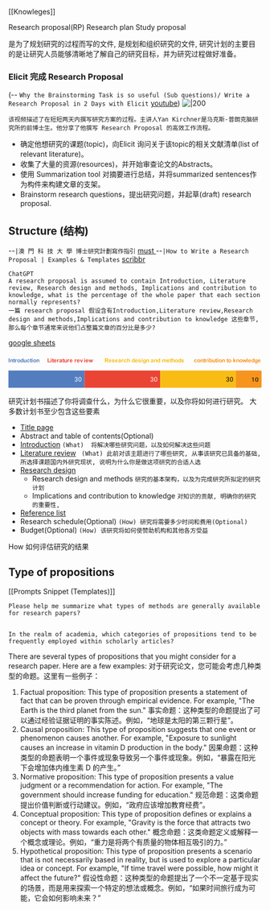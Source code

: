 [[Knowleges]] 

Research proposal(RP)
Research plan
Study proposal

是为了规划研究的过程而写的文件, 是规划和组织研究的文件, 研究计划的主要目的是让研究人员能够清晰地了解自己的研究目标，并为研究过程做好准备。
### Elicit 完成 Research Proposal
(-- `Why the Brainstorming Task is so useful (Sub questions)/ Write a Research Proposal in 2 Days with Elicit` [youtube](https://youtu.be/YO9UiBWx6jw?t=562))
![|200](https://i.ytimg.com/vi/YO9UiBWx6jw/hqdefault.jpg)

```
该视频描述了在短短两天内撰写研究方案的过程。主讲人Yan Kirchner是马克斯-普朗克脑研究所的前博士生。他分享了他撰写 Research Proposal 的高效工作流程。
```
- 确定他想研究的课题(topic)，向Elicit 询问关于该topic的相关文献清单(list of relevant literature)。
- 收集了大量的资源(resources)，并开始审查论文的Abstracts。
- 使用 Summarization tool 对摘要进行总结，并将summarized sentences作为构件来构建文章的支架。
- Brainstorm research questions，提出研究问题，并起草(draft) research proposal.
## Structure (结构)
--`|澳 門 科 技 大 學 博士研究計劃寫作指引` [must ](https://www.must.edu.mo/images/Graduate_Studies/Admission/DoctoralResearchProposal.pdf)
--`|How to Write a Research Proposal | Examples & Templates` [scribbr](https://www.scribbr.com/research-process/research-proposal/)
```
ChatGPT
A research proposal is assumed to contain Introduction, Literature review, Research design and methods, Implications and contribution to knowledge, what is the percentage of the whole paper that each section normally represents?
一篇 research proposal 假设含有Introduction,Literature review,Research design and methods,Implications and contribution to knowledge 这些章节, 那么每个章节通常来说他们占整篇文章的百分比是多少?
```


[google sheets](https://docs.google.com/spreadsheets/d/1gLOfy2NIFPzoaebGXQeizZbUWd_6ROAM4vEGwNSFg8s/edit#gid=1235050234)

<svg version="1.1" id="Layer_1" xmlns="http://www.w3.org/2000/svg" xmlns:xlink="http://www.w3.org/1999/xlink" x="0px"
	y="0px" viewBox="0 0 500 67.93" enable-background="new 0 0 500 67.93" xml:space="preserve">
	<path fill="#547DBF" d="M0,66.48v-33.9h150.42v33.9H0z" />
	<path fill="#EA4435" d="M150.42,66.48v-33.9h149.36v33.9H150.42z" />
	<path fill="#F9BC15" d="M299.79,66.48v-33.9h149.36v33.9H299.79z" />
	<g>
		<path fill="#F7941D"
			d="M449.15,66.48v-33.9h48.73c1.17,0,2.12,0.95,2.12,2.12v29.66c0,1.17-0.95,2.12-2.12,2.12H449.15z" />
	</g>
	<path fill="#FFFFFF" d="M132.7,49.21h0.86c0.55-0.01,0.98-0.15,1.29-0.43s0.46-0.65,0.46-1.13c0-1.06-0.53-1.59-1.59-1.59
	c-0.5,0-0.89,0.14-1.19,0.43c-0.29,0.29-0.43,0.66-0.43,1.13h-1.16c0-0.72,0.26-1.31,0.78-1.79c0.53-0.47,1.2-0.71,2-0.71
	c0.85,0,1.52,0.23,2,0.68c0.49,0.45,0.73,1.08,0.73,1.89c0,0.4-0.13,0.78-0.38,1.14s-0.6,0.64-1.04,0.83
	c0.5,0.15,0.88,0.41,1.14,0.78c0.28,0.36,0.41,0.81,0.41,1.34c0,0.81-0.26,1.45-0.79,1.94c-0.53,0.47-1.22,0.71-2.07,0.71
	c-0.84,0-1.53-0.23-2.07-0.7c-0.53-0.46-0.79-1.07-0.79-1.82h1.16c0,0.47,0.15,0.86,0.46,1.14c0.31,0.29,0.73,0.43,1.26,0.43
	c0.55,0,0.97-0.14,1.26-0.43c0.3-0.3,0.45-0.72,0.45-1.26c0-0.52-0.16-0.92-0.48-1.19c-0.32-0.29-0.79-0.44-1.41-0.45h-0.86V49.21z
	 M144.12,50.44c0,1.35-0.23,2.35-0.7,3.01c-0.45,0.65-1.17,0.98-2.15,0.98c-0.96,0-1.67-0.32-2.14-0.96
	c-0.46-0.64-0.71-1.6-0.73-2.88v-1.52c0-1.34,0.23-2.32,0.68-2.96c0.46-0.65,1.19-0.98,2.17-0.98c0.97,0,1.69,0.31,2.15,0.94
	c0.46,0.62,0.7,1.58,0.71,2.88V50.44z M142.96,48.87c0-0.97-0.14-1.68-0.41-2.12c-0.26-0.45-0.7-0.68-1.29-0.68
	c-0.58,0-1.02,0.23-1.29,0.68c-0.26,0.44-0.4,1.12-0.4,2.04v1.84c0,0.97,0.14,1.69,0.41,2.17c0.29,0.46,0.72,0.7,1.29,0.7
	c0.56,0,0.98-0.22,1.26-0.66c0.28-0.44,0.42-1.13,0.43-2.07V48.87z" />
	<path fill="#FFFFFF" d="M282.4,49.21h0.86c0.55-0.01,0.98-0.15,1.29-0.43s0.46-0.65,0.46-1.13c0-1.06-0.53-1.59-1.59-1.59
	c-0.5,0-0.89,0.14-1.19,0.43c-0.29,0.29-0.43,0.66-0.43,1.13h-1.16c0-0.72,0.26-1.31,0.78-1.79c0.53-0.47,1.2-0.71,2-0.71
	c0.85,0,1.52,0.23,2,0.68c0.49,0.45,0.73,1.08,0.73,1.89c0,0.4-0.13,0.78-0.38,1.14s-0.6,0.64-1.04,0.83
	c0.5,0.15,0.88,0.41,1.14,0.78c0.28,0.36,0.41,0.81,0.41,1.34c0,0.81-0.26,1.45-0.79,1.94c-0.53,0.47-1.22,0.71-2.07,0.71
	c-0.84,0-1.53-0.23-2.07-0.7c-0.53-0.46-0.79-1.07-0.79-1.82h1.16c0,0.47,0.15,0.86,0.46,1.14c0.31,0.29,0.73,0.43,1.26,0.43
	c0.55,0,0.97-0.14,1.26-0.43c0.3-0.3,0.45-0.72,0.45-1.26c0-0.52-0.16-0.92-0.48-1.19c-0.32-0.29-0.79-0.44-1.41-0.45h-0.86V49.21z
	 M293.82,50.44c0,1.35-0.23,2.35-0.7,3.01c-0.45,0.65-1.17,0.98-2.15,0.98c-0.96,0-1.67-0.32-2.14-0.96
	c-0.46-0.64-0.71-1.6-0.73-2.88v-1.52c0-1.34,0.23-2.32,0.68-2.96c0.46-0.65,1.19-0.98,2.17-0.98c0.97,0,1.69,0.31,2.15,0.94
	c0.46,0.62,0.7,1.58,0.71,2.88V50.44z M292.67,48.87c0-0.97-0.14-1.68-0.41-2.12c-0.26-0.45-0.7-0.68-1.29-0.68
	c-0.58,0-1.02,0.23-1.29,0.68c-0.26,0.44-0.4,1.12-0.4,2.04v1.84c0,0.97,0.14,1.69,0.41,2.17c0.29,0.46,0.72,0.7,1.29,0.7
	c0.56,0,0.98-0.22,1.26-0.66c0.28-0.44,0.42-1.13,0.43-2.07V48.87z" />
	<path d="M432.11,49.21h0.86c0.55-0.01,0.98-0.15,1.29-0.43c0.31-0.28,0.46-0.65,0.46-1.13c0-1.06-0.53-1.59-1.59-1.59
	c-0.5,0-0.89,0.14-1.19,0.43c-0.29,0.29-0.43,0.66-0.43,1.13h-1.16c0-0.72,0.26-1.31,0.78-1.79c0.53-0.47,1.2-0.71,2-0.71
	c0.85,0,1.52,0.23,2,0.68c0.49,0.45,0.73,1.08,0.73,1.89c0,0.4-0.13,0.78-0.38,1.14s-0.6,0.64-1.04,0.83
	c0.5,0.15,0.88,0.41,1.14,0.78c0.28,0.36,0.41,0.81,0.41,1.34c0,0.81-0.26,1.45-0.79,1.94c-0.53,0.47-1.22,0.71-2.07,0.71
	c-0.84,0-1.53-0.23-2.07-0.7c-0.53-0.46-0.79-1.07-0.79-1.82h1.16c0,0.47,0.15,0.86,0.46,1.14c0.31,0.29,0.73,0.43,1.26,0.43
	c0.55,0,0.97-0.14,1.26-0.43c0.3-0.3,0.45-0.72,0.45-1.26c0-0.52-0.16-0.92-0.48-1.19c-0.32-0.29-0.79-0.44-1.41-0.45h-0.86V49.21z
	 M443.53,50.44c0,1.35-0.23,2.35-0.7,3.01c-0.45,0.65-1.17,0.98-2.15,0.98c-0.96,0-1.67-0.32-2.14-0.96
	c-0.46-0.64-0.71-1.6-0.73-2.88v-1.52c0-1.34,0.23-2.32,0.68-2.96c0.46-0.65,1.19-0.98,2.17-0.98c0.97,0,1.69,0.31,2.15,0.94
	c0.46,0.62,0.7,1.58,0.71,2.88V50.44z M442.37,48.87c0-0.97-0.14-1.68-0.41-2.12c-0.26-0.45-0.7-0.68-1.29-0.68
	c-0.58,0-1.02,0.23-1.29,0.68c-0.26,0.44-0.4,1.12-0.4,2.04v1.84c0,0.97,0.14,1.69,0.41,2.17c0.29,0.46,0.72,0.7,1.29,0.7
	c0.56,0,0.98-0.22,1.26-0.66c0.28-0.44,0.42-1.13,0.43-2.07V48.87z" />
	<path
		d="M484.12,54.31h-1.14v-6.87l-2.32,0.76v-0.94l3.29-1.12h0.17V54.31z M493.43,50.84c0,1.21-0.23,2.11-0.7,2.71
	c-0.45,0.59-1.17,0.88-2.15,0.88c-0.96,0-1.67-0.29-2.14-0.86c-0.46-0.58-0.71-1.44-0.73-2.59v-1.37c0-1.2,0.23-2.09,0.68-2.66
	c0.46-0.59,1.19-0.88,2.17-0.88c0.97,0,1.69,0.28,2.15,0.85c0.46,0.56,0.7,1.42,0.71,2.59V50.84z M492.28,49.43
	c0-0.87-0.14-1.51-0.41-1.9c-0.26-0.41-0.7-0.61-1.29-0.61c-0.58,0-1.02,0.2-1.29,0.61c-0.26,0.4-0.4,1.01-0.4,1.83v1.65
	c0,0.87,0.14,1.52,0.41,1.95c0.29,0.42,0.72,0.62,1.29,0.62c0.56,0,0.98-0.2,1.26-0.59c0.28-0.4,0.42-1.02,0.43-1.86V49.43z" />
	<path fill="#547DBF" d="M0.49,16.39v-7.9h1.57v7.9H0.49z M8.85,16.39h-1.5v-2.93c0-0.61-0.03-1-0.1-1.18
	c-0.07-0.18-0.17-0.32-0.32-0.42c-0.15-0.11-0.32-0.17-0.52-0.17c-0.26,0-0.5,0.07-0.71,0.22c-0.2,0.15-0.34,0.34-0.42,0.59
	c-0.08,0.23-0.12,0.66-0.12,1.3v2.58h-1.5v-5.71h1.4v0.84c0.49-0.66,1.12-0.98,1.87-0.98c0.34,0,0.65,0.07,0.91,0.2
	C8.12,10.85,8.33,11,8.48,11.2c0.15,0.18,0.25,0.39,0.3,0.64c0.05,0.23,0.07,0.57,0.07,1.01V16.39z M12.59,10.68v1.21h-1.03v2.29
	c0,0.48,0.01,0.75,0.02,0.84c0.02,0.07,0.06,0.12,0.12,0.17c0.08,0.05,0.17,0.07,0.27,0.07c0.13,0,0.33-0.05,0.59-0.15l0.15,1.18
	c-0.36,0.15-0.76,0.22-1.21,0.22c-0.26,0-0.51-0.04-0.74-0.12c-0.21-0.1-0.38-0.22-0.49-0.37c-0.1-0.15-0.16-0.34-0.2-0.59
	c-0.03-0.16-0.05-0.52-0.05-1.06v-2.48H9.34v-1.21h0.69V9.55l1.53-0.89v2.02H12.59z M14.56,16.39h-1.5v-5.71h1.4v0.81
	c0.23-0.39,0.44-0.65,0.64-0.76c0.2-0.13,0.42-0.2,0.66-0.2c0.34,0,0.67,0.1,0.98,0.3l-0.47,1.33c-0.26-0.16-0.5-0.25-0.71-0.25
	s-0.39,0.06-0.54,0.17c-0.15,0.11-0.26,0.33-0.34,0.64c-0.08,0.3-0.12,0.93-0.12,1.89V16.39z M17.48,13.46
	c0-0.51,0.12-0.99,0.37-1.45c0.25-0.48,0.59-0.84,1.03-1.08c0.46-0.26,0.98-0.39,1.55-0.39c0.85,0,1.56,0.29,2.12,0.86
	c0.56,0.56,0.84,1.26,0.84,2.12c0,0.87-0.28,1.59-0.84,2.16c-0.56,0.56-1.26,0.84-2.12,0.84c-0.52,0-1.02-0.11-1.5-0.34
	c-0.48-0.25-0.84-0.59-1.08-1.03C17.61,14.67,17.48,14.12,17.48,13.46z M19.03,13.53c0,0.56,0.13,0.99,0.39,1.3
	c0.28,0.3,0.61,0.44,1.01,0.44c0.39,0,0.72-0.15,0.98-0.44c0.26-0.31,0.39-0.75,0.39-1.33c0-0.56-0.13-0.98-0.39-1.28
	s-0.59-0.44-0.98-0.44c-0.39,0-0.73,0.15-1.01,0.44C19.17,12.53,19.03,12.96,19.03,13.53z M29.36,16.39h-1.4v-0.84
	c-0.23,0.33-0.51,0.57-0.84,0.74c-0.31,0.15-0.62,0.22-0.93,0.22c-0.67,0-1.25-0.26-1.72-0.79c-0.46-0.52-0.69-1.26-0.69-2.21
	c0-0.97,0.23-1.71,0.69-2.21c0.46-0.51,1.03-0.76,1.72-0.76c0.64,0,1.2,0.27,1.67,0.81V8.49h1.5V16.39z M25.33,13.41
	c0,0.61,0.08,1.05,0.25,1.33c0.25,0.39,0.59,0.59,1.03,0.59c0.34,0,0.64-0.15,0.89-0.44s0.37-0.74,0.37-1.33
	c0-0.66-0.12-1.13-0.37-1.43c-0.23-0.3-0.52-0.44-0.89-0.44s-0.66,0.15-0.91,0.44C25.45,12.41,25.33,12.84,25.33,13.41z
	 M34.19,16.39v-0.86c-0.21,0.31-0.49,0.56-0.84,0.74c-0.33,0.16-0.68,0.25-1.06,0.25c-0.38,0-0.72-0.08-1.03-0.25
	c-0.31-0.16-0.53-0.4-0.66-0.71c-0.13-0.31-0.2-0.73-0.2-1.25v-3.62h1.5v2.61c0,0.8,0.02,1.3,0.07,1.5
	c0.07,0.18,0.17,0.32,0.32,0.42s0.34,0.15,0.57,0.15c0.26,0,0.49-0.07,0.69-0.2c0.21-0.15,0.35-0.32,0.42-0.52
	c0.08-0.21,0.12-0.73,0.12-1.55v-2.41h1.5v5.71H34.19z M41.71,12.35l-1.5,0.27c-0.05-0.3-0.16-0.52-0.34-0.66
	c-0.18-0.15-0.41-0.22-0.69-0.22c-0.38,0-0.68,0.13-0.91,0.39c-0.21,0.25-0.32,0.68-0.32,1.3c0,0.67,0.11,1.15,0.34,1.43
	c0.23,0.28,0.53,0.42,0.91,0.42c0.3,0,0.53-0.08,0.71-0.25c0.18-0.16,0.3-0.44,0.37-0.84l1.5,0.25c-0.16,0.69-0.47,1.21-0.91,1.55
	c-0.43,0.34-1.01,0.52-1.75,0.52c-0.84,0-1.5-0.26-1.99-0.79c-0.49-0.52-0.74-1.25-0.74-2.19s0.25-1.66,0.74-2.19
	c0.49-0.54,1.16-0.81,2.02-0.81c0.71,0,1.26,0.16,1.67,0.47C41.24,11.3,41.53,11.75,41.71,12.35z M45.65,10.68v1.21h-1.03v2.29
	c0,0.48,0.01,0.75,0.02,0.84c0.02,0.07,0.06,0.12,0.12,0.17c0.08,0.05,0.17,0.07,0.27,0.07c0.13,0,0.33-0.05,0.59-0.15l0.15,1.18
	c-0.36,0.15-0.76,0.22-1.21,0.22c-0.26,0-0.51-0.04-0.74-0.12c-0.21-0.1-0.38-0.22-0.49-0.37c-0.1-0.15-0.16-0.34-0.2-0.59
	c-0.03-0.16-0.05-0.52-0.05-1.06v-2.48H42.4v-1.21h0.69V9.55l1.53-0.89v2.02H45.65z M46.16,9.89v-1.4h1.53v1.4H46.16z M46.16,16.39
	v-5.71h1.53v5.71H46.16z M48.97,13.46c0-0.51,0.12-0.99,0.37-1.45c0.25-0.48,0.59-0.84,1.03-1.08c0.46-0.26,0.98-0.39,1.55-0.39
	c0.85,0,1.56,0.29,2.12,0.86c0.56,0.56,0.84,1.26,0.84,2.12c0,0.87-0.28,1.59-0.84,2.16c-0.56,0.56-1.26,0.84-2.12,0.84
	c-0.52,0-1.02-0.11-1.5-0.34c-0.48-0.25-0.84-0.59-1.08-1.03C49.09,14.67,48.97,14.12,48.97,13.46z M50.52,13.53
	c0,0.56,0.13,0.99,0.39,1.3c0.28,0.3,0.61,0.44,1.01,0.44c0.39,0,0.72-0.15,0.98-0.44c0.26-0.31,0.39-0.75,0.39-1.33
	c0-0.56-0.13-0.98-0.39-1.28c-0.26-0.3-0.59-0.44-0.98-0.44c-0.39,0-0.73,0.15-1.01,0.44C50.65,12.53,50.52,12.96,50.52,13.53z
	 M60.8,16.39h-1.5v-2.93c0-0.61-0.03-1-0.1-1.18c-0.07-0.18-0.17-0.32-0.32-0.42c-0.15-0.11-0.32-0.17-0.52-0.17
	c-0.26,0-0.5,0.07-0.71,0.22c-0.2,0.15-0.34,0.34-0.42,0.59c-0.08,0.23-0.12,0.66-0.12,1.3v2.58h-1.5v-5.71h1.4v0.84
	c0.49-0.66,1.12-0.98,1.87-0.98c0.34,0,0.65,0.07,0.91,0.2c0.28,0.11,0.49,0.27,0.64,0.47c0.15,0.18,0.25,0.39,0.3,0.64
	c0.05,0.23,0.07,0.57,0.07,1.01V16.39z" />
	<path fill="#EA4435" d="M77.44,16.39V8.57h1.6v6.49H83v1.33H77.44z M83.69,9.89v-1.4h1.53v1.4H83.69z M83.69,16.39v-5.71h1.53v5.71
	H83.69z M89.47,10.68v1.21h-1.03v2.29c0,0.48,0.01,0.75,0.02,0.84c0.02,0.07,0.06,0.12,0.12,0.17c0.08,0.05,0.17,0.07,0.27,0.07
	c0.13,0,0.33-0.05,0.59-0.15l0.15,1.18c-0.36,0.15-0.76,0.22-1.21,0.22c-0.26,0-0.51-0.04-0.74-0.12c-0.21-0.1-0.38-0.22-0.49-0.37
	c-0.1-0.15-0.16-0.34-0.2-0.59c-0.03-0.16-0.05-0.52-0.05-1.06v-2.48h-0.69v-1.21h0.69V9.55l1.53-0.89v2.02H89.47z M93.3,14.57
	l1.5,0.25c-0.2,0.56-0.51,0.98-0.93,1.28c-0.41,0.28-0.93,0.42-1.55,0.42c-1,0-1.74-0.32-2.21-0.96c-0.38-0.52-0.57-1.18-0.57-1.97
	c0-0.95,0.25-1.7,0.74-2.24c0.51-0.54,1.14-0.81,1.89-0.81c0.85,0,1.53,0.29,2.02,0.86c0.49,0.56,0.72,1.42,0.69,2.58h-3.79
	c0.02,0.44,0.14,0.79,0.37,1.03c0.23,0.25,0.52,0.37,0.89,0.37c0.23,0,0.43-0.06,0.59-0.17C93.1,15.08,93.22,14.86,93.3,14.57z
	 M93.38,13.04c0-0.44-0.11-0.78-0.34-1.01c-0.21-0.23-0.48-0.34-0.79-0.34c-0.33,0-0.6,0.12-0.81,0.37
	c-0.21,0.25-0.32,0.57-0.32,0.98H93.38z M97.73,16.39h-1.5v-5.71h1.4v0.81c0.23-0.39,0.44-0.65,0.64-0.76
	c0.2-0.13,0.42-0.2,0.66-0.2c0.34,0,0.67,0.1,0.98,0.3l-0.47,1.33c-0.26-0.16-0.5-0.25-0.71-0.25c-0.21,0-0.39,0.06-0.54,0.17
	s-0.26,0.33-0.34,0.64c-0.08,0.3-0.12,0.93-0.12,1.89V16.39z M102.14,12.43l-1.38-0.27c0.16-0.54,0.43-0.94,0.81-1.21
	c0.38-0.28,0.93-0.42,1.67-0.42c0.67,0,1.17,0.08,1.5,0.25c0.33,0.16,0.56,0.37,0.69,0.61c0.15,0.25,0.22,0.7,0.22,1.35l-0.02,1.77
	c0,0.49,0.02,0.86,0.07,1.11c0.05,0.23,0.14,0.48,0.27,0.76h-1.5c-0.03-0.1-0.08-0.25-0.15-0.44c-0.02-0.1-0.03-0.16-0.05-0.17
	c-0.26,0.25-0.54,0.43-0.84,0.57c-0.28,0.11-0.59,0.17-0.93,0.17c-0.59,0-1.06-0.16-1.4-0.47c-0.33-0.33-0.49-0.73-0.49-1.21
	c0-0.33,0.07-0.61,0.22-0.86c0.16-0.26,0.39-0.46,0.66-0.59c0.28-0.13,0.68-0.25,1.21-0.37c0.71-0.13,1.19-0.25,1.45-0.37V12.5
	c0-0.28-0.07-0.48-0.22-0.61c-0.13-0.13-0.39-0.2-0.79-0.2c-0.28,0-0.49,0.06-0.64,0.17C102.36,11.96,102.23,12.15,102.14,12.43z
	 M104.15,13.63c-0.18,0.07-0.48,0.15-0.91,0.25c-0.43,0.08-0.71,0.17-0.84,0.27c-0.2,0.13-0.3,0.3-0.3,0.52
	c0,0.21,0.08,0.4,0.25,0.57c0.16,0.15,0.37,0.22,0.61,0.22c0.26,0,0.52-0.09,0.76-0.27c0.18-0.13,0.3-0.3,0.37-0.49
	c0.03-0.13,0.05-0.38,0.05-0.74V13.63z M109.93,10.68v1.21h-1.03v2.29c0,0.48,0.01,0.75,0.02,0.84c0.02,0.07,0.06,0.12,0.12,0.17
	c0.08,0.05,0.17,0.07,0.27,0.07c0.13,0,0.33-0.05,0.59-0.15l0.15,1.18c-0.36,0.15-0.76,0.22-1.21,0.22c-0.26,0-0.51-0.04-0.74-0.12
	c-0.21-0.1-0.38-0.22-0.49-0.37c-0.1-0.15-0.16-0.34-0.2-0.59c-0.03-0.16-0.05-0.52-0.05-1.06v-2.48h-0.69v-1.21h0.69V9.55
	l1.53-0.89v2.02H109.93z M114.21,16.39v-0.86c-0.21,0.31-0.49,0.56-0.84,0.74c-0.33,0.16-0.68,0.25-1.06,0.25
	c-0.38,0-0.72-0.08-1.03-0.25c-0.31-0.16-0.53-0.4-0.66-0.71c-0.13-0.31-0.2-0.73-0.2-1.25v-3.62h1.5v2.61c0,0.8,0.02,1.3,0.07,1.5
	c0.07,0.18,0.17,0.32,0.32,0.42s0.34,0.15,0.57,0.15c0.26,0,0.49-0.07,0.69-0.2c0.21-0.15,0.35-0.32,0.42-0.52
	c0.08-0.21,0.12-0.73,0.12-1.55v-2.41h1.5v5.71H114.21z M118.2,16.39h-1.5v-5.71h1.4v0.81c0.23-0.39,0.44-0.65,0.64-0.76
	c0.2-0.13,0.42-0.2,0.66-0.2c0.34,0,0.67,0.1,0.98,0.3l-0.47,1.33c-0.26-0.16-0.5-0.25-0.71-0.25c-0.21,0-0.39,0.06-0.54,0.17
	s-0.26,0.33-0.34,0.64c-0.08,0.3-0.12,0.93-0.12,1.89V16.39z M124.79,14.57l1.5,0.25c-0.2,0.56-0.51,0.98-0.93,1.28
	c-0.41,0.28-0.93,0.42-1.55,0.42c-1,0-1.74-0.32-2.21-0.96c-0.38-0.52-0.57-1.18-0.57-1.97c0-0.95,0.25-1.7,0.74-2.24
	c0.51-0.54,1.14-0.81,1.89-0.81c0.85,0,1.53,0.29,2.02,0.86c0.49,0.56,0.72,1.42,0.69,2.58h-3.79c0.02,0.44,0.14,0.79,0.37,1.03
	c0.23,0.25,0.52,0.37,0.89,0.37c0.23,0,0.43-0.06,0.59-0.17C124.58,15.08,124.71,14.86,124.79,14.57z M124.86,13.04
	c0-0.44-0.11-0.78-0.34-1.01c-0.21-0.23-0.48-0.34-0.79-0.34c-0.33,0-0.6,0.12-0.81,0.37c-0.21,0.25-0.32,0.57-0.32,0.98H124.86z
	 M132.37,16.39h-1.5v-5.71h1.4v0.81c0.23-0.39,0.44-0.65,0.64-0.76c0.2-0.13,0.42-0.2,0.66-0.2c0.34,0,0.67,0.1,0.98,0.3l-0.47,1.33
	c-0.26-0.16-0.5-0.25-0.71-0.25s-0.39,0.06-0.54,0.17s-0.26,0.33-0.34,0.64c-0.08,0.3-0.12,0.93-0.12,1.89V16.39z M138.96,14.57
	l1.5,0.25c-0.2,0.56-0.51,0.98-0.93,1.28c-0.41,0.28-0.93,0.42-1.55,0.42c-1,0-1.74-0.32-2.21-0.96c-0.38-0.52-0.57-1.18-0.57-1.97
	c0-0.95,0.25-1.7,0.74-2.24c0.51-0.54,1.14-0.81,1.89-0.81c0.85,0,1.53,0.29,2.02,0.86c0.49,0.56,0.72,1.42,0.69,2.58h-3.79
	c0.02,0.44,0.14,0.79,0.37,1.03c0.23,0.25,0.52,0.37,0.89,0.37c0.23,0,0.43-0.06,0.59-0.17C138.75,15.08,138.88,14.86,138.96,14.57z
	 M139.03,13.04c0-0.44-0.11-0.78-0.34-1.01c-0.21-0.23-0.48-0.34-0.79-0.34c-0.33,0-0.6,0.12-0.81,0.37
	c-0.21,0.25-0.32,0.57-0.32,0.98H139.03z M143.51,16.39l-2.31-5.71h1.6l1.08,2.9l0.3,0.98c0.08-0.25,0.14-0.41,0.17-0.49
	c0.05-0.16,0.1-0.33,0.15-0.49l1.08-2.9h1.57l-2.29,5.71H143.51z M149.8,9.89v-1.4h1.53v1.4H149.8z M149.8,16.39v-5.71h1.53v5.71
	H149.8z M156.27,14.57l1.5,0.25c-0.2,0.56-0.51,0.98-0.93,1.28c-0.41,0.28-0.93,0.42-1.55,0.42c-1,0-1.74-0.32-2.21-0.96
	c-0.38-0.52-0.57-1.18-0.57-1.97c0-0.95,0.25-1.7,0.74-2.24c0.51-0.54,1.14-0.81,1.89-0.81c0.85,0,1.53,0.29,2.02,0.86
	c0.49,0.56,0.72,1.42,0.69,2.58h-3.79c0.02,0.44,0.14,0.79,0.37,1.03c0.23,0.25,0.52,0.37,0.89,0.37c0.23,0,0.43-0.06,0.59-0.17
	C156.07,15.08,156.19,14.86,156.27,14.57z M156.35,13.04c0-0.44-0.11-0.78-0.34-1.01c-0.21-0.23-0.48-0.34-0.79-0.34
	c-0.33,0-0.6,0.12-0.81,0.37c-0.21,0.25-0.32,0.57-0.32,0.98H156.35z M160.31,16.39l-1.8-5.71h1.48l1.06,3.74l0.98-3.74h1.48
	l0.93,3.74l1.11-3.74h1.48l-1.82,5.71h-1.45l-0.98-3.66l-0.98,3.66H160.31z" />
	<path fill="#F9BC15" d="M190.54,16.39v-7.9h3.35c0.85,0,1.47,0.07,1.84,0.22s0.68,0.4,0.91,0.76c0.23,0.36,0.34,0.77,0.34,1.23
	c0,0.59-0.17,1.08-0.52,1.48c-0.34,0.38-0.87,0.61-1.57,0.71c0.34,0.21,0.63,0.44,0.86,0.69c0.23,0.23,0.53,0.65,0.91,1.25
	l0.96,1.55h-1.89l-1.16-1.72c-0.41-0.61-0.69-0.99-0.84-1.16s-0.31-0.27-0.49-0.32c-0.16-0.07-0.43-0.1-0.79-0.1h-0.32v3.3H190.54z
	 M192.14,11.84h1.16c0.77,0,1.25-0.03,1.43-0.1c0.2-0.07,0.34-0.17,0.44-0.32c0.11-0.16,0.17-0.37,0.17-0.61
	c0-0.26-0.07-0.48-0.22-0.64c-0.13-0.16-0.33-0.26-0.59-0.3c-0.13-0.02-0.52-0.02-1.16-0.02h-1.23V11.84z M201.7,14.57l1.5,0.25
	c-0.2,0.56-0.51,0.98-0.93,1.28c-0.41,0.28-0.93,0.42-1.55,0.42c-1,0-1.74-0.32-2.21-0.96c-0.38-0.52-0.57-1.18-0.57-1.97
	c0-0.95,0.25-1.7,0.74-2.24c0.51-0.54,1.14-0.81,1.89-0.81c0.85,0,1.53,0.29,2.02,0.86c0.49,0.56,0.72,1.42,0.69,2.58h-3.79
	c0.02,0.44,0.14,0.79,0.37,1.03c0.23,0.25,0.52,0.37,0.89,0.37c0.23,0,0.43-0.06,0.59-0.17C201.5,15.08,201.62,14.86,201.7,14.57z
	 M201.78,13.04c0-0.44-0.11-0.78-0.34-1.01c-0.21-0.23-0.48-0.34-0.79-0.34c-0.33,0-0.6,0.12-0.81,0.37
	c-0.21,0.25-0.32,0.57-0.32,0.98H201.78z M204.16,14.76l1.5-0.25c0.07,0.3,0.2,0.52,0.39,0.69c0.2,0.15,0.48,0.22,0.84,0.22
	c0.39,0,0.69-0.07,0.89-0.22c0.13-0.1,0.2-0.23,0.2-0.39c0-0.11-0.04-0.21-0.12-0.3c-0.07-0.07-0.23-0.13-0.49-0.2
	c-1.21-0.26-1.98-0.51-2.31-0.74c-0.46-0.31-0.69-0.74-0.69-1.28c0-0.49,0.2-0.91,0.59-1.25c0.39-0.34,1-0.52,1.82-0.52
	c0.79,0,1.37,0.13,1.75,0.39c0.38,0.25,0.64,0.62,0.79,1.13l-1.43,0.27c-0.07-0.23-0.19-0.4-0.37-0.52
	c-0.16-0.11-0.4-0.17-0.71-0.17c-0.39,0-0.68,0.05-0.86,0.15c-0.11,0.08-0.17,0.19-0.17,0.32c0,0.1,0.05,0.19,0.15,0.27
	c0.15,0.1,0.62,0.24,1.43,0.42c0.8,0.18,1.36,0.41,1.67,0.69c0.33,0.26,0.49,0.63,0.49,1.11c0,0.52-0.22,0.98-0.66,1.35
	c-0.44,0.38-1.09,0.57-1.94,0.57c-0.79,0-1.41-0.16-1.87-0.47C204.58,15.73,204.3,15.31,204.16,14.76z M214.3,14.57l1.5,0.25
	c-0.2,0.56-0.51,0.98-0.93,1.28c-0.41,0.28-0.93,0.42-1.55,0.42c-1,0-1.74-0.32-2.21-0.96c-0.38-0.52-0.57-1.18-0.57-1.97
	c0-0.95,0.25-1.7,0.74-2.24c0.51-0.54,1.14-0.81,1.89-0.81c0.85,0,1.53,0.29,2.02,0.86c0.49,0.56,0.72,1.42,0.69,2.58h-3.79
	c0.02,0.44,0.14,0.79,0.37,1.03c0.23,0.25,0.52,0.37,0.89,0.37c0.23,0,0.43-0.06,0.59-0.17C214.09,15.08,214.22,14.86,214.3,14.57z
	 M214.37,13.04c0-0.44-0.11-0.78-0.34-1.01c-0.21-0.23-0.48-0.34-0.79-0.34c-0.33,0-0.6,0.12-0.81,0.37
	c-0.21,0.25-0.32,0.57-0.32,0.98H214.37z M218.41,12.43l-1.38-0.27c0.16-0.54,0.43-0.94,0.81-1.21c0.38-0.28,0.93-0.42,1.67-0.42
	c0.67,0,1.17,0.08,1.5,0.25c0.33,0.16,0.56,0.37,0.69,0.61c0.15,0.25,0.22,0.7,0.22,1.35l-0.02,1.77c0,0.49,0.02,0.86,0.07,1.11
	c0.05,0.23,0.14,0.48,0.27,0.76h-1.5c-0.03-0.1-0.08-0.25-0.15-0.44c-0.02-0.1-0.03-0.16-0.05-0.17c-0.26,0.25-0.54,0.43-0.84,0.57
	c-0.28,0.11-0.59,0.17-0.93,0.17c-0.59,0-1.06-0.16-1.4-0.47c-0.33-0.33-0.49-0.73-0.49-1.21c0-0.33,0.07-0.61,0.22-0.86
	c0.16-0.26,0.39-0.46,0.66-0.59c0.28-0.13,0.68-0.25,1.21-0.37c0.71-0.13,1.19-0.25,1.45-0.37V12.5c0-0.28-0.07-0.48-0.22-0.61
	c-0.13-0.13-0.39-0.2-0.79-0.2c-0.28,0-0.49,0.06-0.64,0.17C218.63,11.96,218.5,12.15,218.41,12.43z M220.42,13.63
	c-0.18,0.07-0.48,0.15-0.91,0.25c-0.43,0.08-0.71,0.17-0.84,0.27c-0.2,0.13-0.3,0.3-0.3,0.52c0,0.21,0.08,0.4,0.25,0.57
	c0.16,0.15,0.37,0.22,0.61,0.22c0.26,0,0.52-0.09,0.76-0.27c0.18-0.13,0.3-0.3,0.37-0.49c0.03-0.13,0.05-0.38,0.05-0.74V13.63z
	 M225.02,16.39h-1.5v-5.71h1.4v0.81c0.23-0.39,0.44-0.65,0.64-0.76c0.2-0.13,0.42-0.2,0.66-0.2c0.34,0,0.67,0.1,0.98,0.3l-0.47,1.33
	c-0.26-0.16-0.5-0.25-0.71-0.25s-0.39,0.06-0.54,0.17s-0.26,0.33-0.34,0.64c-0.08,0.3-0.12,0.93-0.12,1.89V16.39z M233.29,12.35
	l-1.5,0.27c-0.05-0.3-0.16-0.52-0.34-0.66c-0.18-0.15-0.41-0.22-0.69-0.22c-0.38,0-0.68,0.13-0.91,0.39
	c-0.21,0.25-0.32,0.68-0.32,1.3c0,0.67,0.11,1.15,0.34,1.43s0.53,0.42,0.91,0.42c0.3,0,0.53-0.08,0.71-0.25
	c0.18-0.16,0.3-0.44,0.37-0.84l1.5,0.25c-0.16,0.69-0.47,1.21-0.91,1.55c-0.43,0.34-1.01,0.52-1.75,0.52c-0.84,0-1.5-0.26-1.99-0.79
	c-0.49-0.52-0.74-1.25-0.74-2.19s0.25-1.66,0.74-2.19c0.49-0.54,1.16-0.81,2.02-0.81c0.71,0,1.26,0.16,1.67,0.47
	C232.81,11.3,233.11,11.75,233.29,12.35z M236.09,8.49v2.9c0.49-0.57,1.08-0.86,1.77-0.86c0.34,0,0.66,0.07,0.93,0.2
	c0.28,0.13,0.48,0.3,0.61,0.52c0.15,0.2,0.25,0.42,0.3,0.66c0.05,0.23,0.07,0.61,0.07,1.13v3.35h-1.5v-3.03
	c0-0.59-0.03-0.97-0.1-1.13c-0.05-0.16-0.15-0.3-0.3-0.39s-0.33-0.15-0.54-0.15c-0.25,0-0.47,0.07-0.66,0.2
	c-0.2,0.11-0.34,0.3-0.44,0.54c-0.1,0.25-0.15,0.61-0.15,1.11v2.85h-1.5v-7.9H236.09z M249.28,16.39h-1.4v-0.84
	c-0.23,0.33-0.51,0.57-0.84,0.74c-0.31,0.15-0.62,0.22-0.93,0.22c-0.67,0-1.25-0.26-1.72-0.79c-0.46-0.52-0.69-1.26-0.69-2.21
	c0-0.97,0.23-1.71,0.69-2.21c0.46-0.51,1.03-0.76,1.72-0.76c0.64,0,1.2,0.27,1.67,0.81V8.49h1.5V16.39z M245.24,13.41
	c0,0.61,0.08,1.05,0.25,1.33c0.25,0.39,0.59,0.59,1.03,0.59c0.34,0,0.64-0.15,0.89-0.44s0.37-0.74,0.37-1.33
	c0-0.66-0.12-1.13-0.37-1.43c-0.23-0.3-0.52-0.44-0.89-0.44c-0.36,0-0.66,0.15-0.91,0.44C245.36,12.41,245.24,12.84,245.24,13.41z
	 M253.65,14.57l1.5,0.25c-0.2,0.56-0.51,0.98-0.93,1.28c-0.41,0.28-0.93,0.42-1.55,0.42c-1,0-1.74-0.32-2.21-0.96
	c-0.38-0.52-0.57-1.18-0.57-1.97c0-0.95,0.25-1.7,0.74-2.24c0.51-0.54,1.14-0.81,1.89-0.81c0.85,0,1.53,0.29,2.02,0.86
	c0.49,0.56,0.72,1.42,0.69,2.58h-3.79c0.02,0.44,0.14,0.79,0.37,1.03c0.23,0.25,0.52,0.37,0.89,0.37c0.23,0,0.43-0.06,0.59-0.17
	C253.45,15.08,253.57,14.86,253.65,14.57z M253.73,13.04c0-0.44-0.11-0.78-0.34-1.01c-0.21-0.23-0.48-0.34-0.79-0.34
	c-0.33,0-0.6,0.12-0.81,0.37c-0.21,0.25-0.32,0.57-0.32,0.98H253.73z M256.11,14.76l1.5-0.25c0.07,0.3,0.2,0.52,0.39,0.69
	c0.2,0.15,0.48,0.22,0.84,0.22c0.39,0,0.69-0.07,0.89-0.22c0.13-0.1,0.2-0.23,0.2-0.39c0-0.11-0.04-0.21-0.12-0.3
	c-0.07-0.07-0.23-0.13-0.49-0.2c-1.21-0.26-1.98-0.51-2.31-0.74c-0.46-0.31-0.69-0.74-0.69-1.28c0-0.49,0.2-0.91,0.59-1.25
	c0.39-0.34,1-0.52,1.82-0.52c0.79,0,1.37,0.13,1.75,0.39c0.38,0.25,0.64,0.62,0.79,1.13l-1.43,0.27c-0.07-0.23-0.19-0.4-0.37-0.52
	c-0.16-0.11-0.4-0.17-0.71-0.17c-0.39,0-0.68,0.05-0.86,0.15c-0.11,0.08-0.17,0.19-0.17,0.32c0,0.1,0.05,0.19,0.15,0.27
	c0.15,0.1,0.62,0.24,1.43,0.42c0.8,0.18,1.36,0.41,1.67,0.69c0.33,0.26,0.49,0.63,0.49,1.11c0,0.52-0.22,0.98-0.66,1.35
	c-0.44,0.38-1.09,0.57-1.94,0.57c-0.79,0-1.41-0.16-1.87-0.47C256.53,15.73,256.24,15.31,256.11,14.76z M262.93,9.89v-1.4h1.53v1.4
	H262.93z M262.93,16.39v-5.71h1.53v5.71H262.93z M265.93,16.76l1.75,0.22c0.02,0.2,0.08,0.34,0.2,0.42c0.15,0.1,0.37,0.15,0.66,0.15
	c0.39,0,0.69-0.06,0.89-0.17c0.15-0.08,0.25-0.2,0.32-0.37c0.05-0.13,0.07-0.37,0.07-0.71v-0.84c-0.46,0.62-1.03,0.93-1.72,0.93
	c-0.77,0-1.38-0.33-1.82-0.98c-0.36-0.51-0.54-1.14-0.54-1.89c0-0.97,0.23-1.71,0.69-2.21c0.48-0.51,1.05-0.76,1.72-0.76
	c0.71,0,1.29,0.31,1.75,0.93v-0.79h1.43v5.12c0,0.67-0.06,1.17-0.17,1.5c-0.11,0.34-0.27,0.61-0.47,0.79
	c-0.2,0.2-0.47,0.34-0.81,0.44c-0.33,0.11-0.75,0.17-1.25,0.17c-0.97,0-1.66-0.16-2.07-0.49c-0.41-0.33-0.61-0.75-0.61-1.25
	C265.93,16.9,265.93,16.84,265.93,16.76z M267.28,13.41c0,0.61,0.11,1.05,0.34,1.33c0.25,0.28,0.54,0.42,0.89,0.42
	c0.38,0,0.69-0.14,0.93-0.42c0.26-0.3,0.39-0.72,0.39-1.28c0-0.61-0.12-1.05-0.37-1.33c-0.25-0.3-0.56-0.44-0.93-0.44
	c-0.36,0-0.66,0.15-0.91,0.44C267.4,12.41,267.28,12.84,267.28,13.41z M277.56,16.39h-1.5v-2.93c0-0.61-0.03-1-0.1-1.18
	c-0.07-0.18-0.17-0.32-0.32-0.42c-0.15-0.11-0.32-0.17-0.52-0.17c-0.26,0-0.5,0.07-0.71,0.22c-0.2,0.15-0.34,0.34-0.42,0.59
	c-0.08,0.23-0.12,0.66-0.12,1.3v2.58h-1.5v-5.71h1.4v0.84c0.49-0.66,1.12-0.98,1.87-0.98c0.34,0,0.65,0.07,0.91,0.2
	c0.28,0.11,0.49,0.27,0.64,0.47c0.15,0.18,0.25,0.39,0.3,0.64c0.05,0.23,0.07,0.57,0.07,1.01V16.39z M282.95,12.43l-1.38-0.27
	c0.16-0.54,0.43-0.94,0.81-1.21c0.38-0.28,0.93-0.42,1.67-0.42c0.67,0,1.17,0.08,1.5,0.25s0.56,0.37,0.69,0.61
	c0.15,0.25,0.22,0.7,0.22,1.35l-0.02,1.77c0,0.49,0.02,0.86,0.07,1.11c0.05,0.23,0.14,0.48,0.27,0.76h-1.5
	c-0.03-0.1-0.08-0.25-0.15-0.44c-0.02-0.1-0.03-0.16-0.05-0.17c-0.26,0.25-0.54,0.43-0.84,0.57c-0.28,0.11-0.59,0.17-0.93,0.17
	c-0.59,0-1.06-0.16-1.4-0.47c-0.33-0.33-0.49-0.73-0.49-1.21c0-0.33,0.07-0.61,0.22-0.86c0.16-0.26,0.39-0.46,0.66-0.59
	c0.28-0.13,0.68-0.25,1.21-0.37c0.71-0.13,1.19-0.25,1.45-0.37V12.5c0-0.28-0.07-0.48-0.22-0.61c-0.13-0.13-0.39-0.2-0.79-0.2
	c-0.28,0-0.49,0.06-0.64,0.17C283.17,11.96,283.05,12.15,282.95,12.43z M284.97,13.63c-0.18,0.07-0.48,0.15-0.91,0.25
	c-0.43,0.08-0.71,0.17-0.84,0.27c-0.2,0.13-0.3,0.3-0.3,0.52c0,0.21,0.08,0.4,0.25,0.57c0.16,0.15,0.37,0.22,0.61,0.22
	c0.26,0,0.52-0.09,0.76-0.27c0.18-0.13,0.3-0.3,0.37-0.49c0.03-0.13,0.05-0.38,0.05-0.74V13.63z M293.3,16.39h-1.5v-2.93
	c0-0.61-0.03-1-0.1-1.18c-0.07-0.18-0.17-0.32-0.32-0.42c-0.15-0.11-0.32-0.17-0.52-0.17c-0.26,0-0.5,0.07-0.71,0.22
	c-0.2,0.15-0.34,0.34-0.42,0.59c-0.08,0.23-0.12,0.66-0.12,1.3v2.58h-1.5v-5.71h1.4v0.84c0.49-0.66,1.12-0.98,1.87-0.98
	c0.34,0,0.65,0.07,0.91,0.2c0.28,0.11,0.49,0.27,0.64,0.47c0.15,0.18,0.25,0.39,0.3,0.64c0.05,0.23,0.07,0.57,0.07,1.01V16.39z
	 M299.65,16.39h-1.4v-0.84c-0.23,0.33-0.51,0.57-0.84,0.74c-0.31,0.15-0.62,0.22-0.93,0.22c-0.67,0-1.25-0.26-1.72-0.79
	c-0.46-0.52-0.69-1.26-0.69-2.21c0-0.97,0.23-1.71,0.69-2.21c0.46-0.51,1.03-0.76,1.72-0.76c0.64,0,1.2,0.27,1.67,0.81V8.49h1.5
	V16.39z M295.62,13.41c0,0.61,0.08,1.05,0.25,1.33c0.25,0.39,0.59,0.59,1.03,0.59c0.34,0,0.64-0.15,0.89-0.44s0.37-0.74,0.37-1.33
	c0-0.66-0.12-1.13-0.37-1.43c-0.23-0.3-0.52-0.44-0.89-0.44c-0.36,0-0.66,0.15-0.91,0.44C295.74,12.41,295.62,12.84,295.62,13.41z
	 M303.76,10.68h1.38v0.76c0.51-0.61,1.11-0.91,1.8-0.91c0.36,0,0.67,0.08,0.93,0.25c0.28,0.15,0.5,0.37,0.66,0.66
	c0.26-0.3,0.53-0.52,0.81-0.66c0.3-0.16,0.61-0.25,0.93-0.25c0.43,0,0.78,0.09,1.06,0.27c0.3,0.16,0.52,0.41,0.66,0.74
	c0.1,0.25,0.15,0.64,0.15,1.18v3.66h-1.5v-3.27c0-0.56-0.06-0.92-0.17-1.08c-0.13-0.23-0.34-0.34-0.64-0.34
	c-0.21,0-0.41,0.07-0.59,0.2c-0.18,0.13-0.32,0.33-0.42,0.59c-0.08,0.25-0.12,0.63-0.12,1.16v2.75h-1.5v-3.12
	c0-0.56-0.03-0.92-0.1-1.08c-0.05-0.16-0.13-0.29-0.25-0.37c-0.1-0.08-0.25-0.12-0.44-0.12c-0.23,0-0.44,0.07-0.64,0.2
	c-0.18,0.13-0.31,0.32-0.39,0.57c-0.08,0.23-0.12,0.61-0.12,1.16v2.78h-1.5V10.68z M316.62,14.57l1.5,0.25
	c-0.2,0.56-0.51,0.98-0.93,1.28c-0.41,0.28-0.93,0.42-1.55,0.42c-1,0-1.74-0.32-2.21-0.96c-0.38-0.52-0.57-1.18-0.57-1.97
	c0-0.95,0.25-1.7,0.74-2.24c0.51-0.54,1.14-0.81,1.89-0.81c0.85,0,1.53,0.29,2.02,0.86c0.49,0.56,0.72,1.42,0.69,2.58h-3.79
	c0.02,0.44,0.14,0.79,0.37,1.03c0.23,0.25,0.52,0.37,0.89,0.37c0.23,0,0.43-0.06,0.59-0.17C316.42,15.08,316.54,14.86,316.62,14.57z
	 M316.7,13.04c0-0.44-0.11-0.78-0.34-1.01c-0.21-0.23-0.48-0.34-0.79-0.34c-0.33,0-0.6,0.12-0.81,0.37
	c-0.21,0.25-0.32,0.57-0.32,0.98H316.7z M322.23,10.68v1.21h-1.03v2.29c0,0.48,0.01,0.75,0.02,0.84c0.02,0.07,0.06,0.12,0.12,0.17
	c0.08,0.05,0.17,0.07,0.27,0.07c0.13,0,0.33-0.05,0.59-0.15l0.15,1.18c-0.36,0.15-0.76,0.22-1.21,0.22c-0.26,0-0.51-0.04-0.74-0.12
	c-0.21-0.1-0.38-0.22-0.49-0.37c-0.1-0.15-0.16-0.34-0.2-0.59c-0.03-0.16-0.05-0.52-0.05-1.06v-2.48h-0.69v-1.21h0.69V9.55
	l1.53-0.89v2.02H322.23z M324.25,8.49v2.9c0.49-0.57,1.08-0.86,1.77-0.86c0.34,0,0.66,0.07,0.93,0.2c0.28,0.13,0.48,0.3,0.61,0.52
	c0.15,0.2,0.25,0.42,0.3,0.66c0.05,0.23,0.07,0.61,0.07,1.13v3.35h-1.5v-3.03c0-0.59-0.03-0.97-0.1-1.13
	c-0.05-0.16-0.15-0.3-0.3-0.39s-0.33-0.15-0.54-0.15c-0.25,0-0.47,0.07-0.66,0.2c-0.2,0.11-0.34,0.3-0.44,0.54
	c-0.1,0.25-0.15,0.61-0.15,1.11v2.85h-1.5v-7.9H324.25z M328.7,13.46c0-0.51,0.12-0.99,0.37-1.45c0.25-0.48,0.59-0.84,1.03-1.08
	c0.46-0.26,0.98-0.39,1.55-0.39c0.85,0,1.56,0.29,2.12,0.86c0.56,0.56,0.84,1.26,0.84,2.12c0,0.87-0.28,1.59-0.84,2.16
	c-0.56,0.56-1.26,0.84-2.12,0.84c-0.52,0-1.02-0.11-1.5-0.34c-0.48-0.25-0.84-0.59-1.08-1.03C328.82,14.67,328.7,14.12,328.7,13.46z
	 M330.25,13.53c0,0.56,0.13,0.99,0.39,1.3c0.28,0.3,0.61,0.44,1.01,0.44s0.72-0.15,0.98-0.44c0.26-0.31,0.39-0.75,0.39-1.33
	c0-0.56-0.13-0.98-0.39-1.28s-0.59-0.44-0.98-0.44s-0.73,0.15-1.01,0.44C330.38,12.53,330.25,12.96,330.25,13.53z M340.58,16.39
	h-1.4v-0.84c-0.23,0.33-0.51,0.57-0.84,0.74c-0.31,0.15-0.62,0.22-0.93,0.22c-0.67,0-1.25-0.26-1.72-0.79
	c-0.46-0.52-0.69-1.26-0.69-2.21c0-0.97,0.23-1.71,0.69-2.21c0.46-0.51,1.03-0.76,1.72-0.76c0.64,0,1.2,0.27,1.67,0.81V8.49h1.5
	V16.39z M336.55,13.41c0,0.61,0.08,1.05,0.25,1.33c0.25,0.39,0.59,0.59,1.03,0.59c0.34,0,0.64-0.15,0.89-0.44s0.37-0.74,0.37-1.33
	c0-0.66-0.12-1.13-0.37-1.43c-0.23-0.3-0.52-0.44-0.89-0.44c-0.36,0-0.66,0.15-0.91,0.44C336.67,12.41,336.55,12.84,336.55,13.41z
	 M341.12,14.76l1.5-0.25c0.07,0.3,0.2,0.52,0.39,0.69c0.2,0.15,0.48,0.22,0.84,0.22c0.39,0,0.69-0.07,0.89-0.22
	c0.13-0.1,0.2-0.23,0.2-0.39c0-0.11-0.04-0.21-0.12-0.3c-0.07-0.07-0.23-0.13-0.49-0.2c-1.21-0.26-1.98-0.51-2.31-0.74
	c-0.46-0.31-0.69-0.74-0.69-1.28c0-0.49,0.2-0.91,0.59-1.25c0.39-0.34,1-0.52,1.82-0.52c0.79,0,1.37,0.13,1.75,0.39
	c0.38,0.25,0.64,0.62,0.79,1.13l-1.43,0.27c-0.07-0.23-0.19-0.4-0.37-0.52c-0.16-0.11-0.4-0.17-0.71-0.17
	c-0.39,0-0.68,0.05-0.86,0.15c-0.11,0.08-0.17,0.19-0.17,0.32c0,0.1,0.05,0.19,0.15,0.27c0.15,0.1,0.62,0.24,1.43,0.42
	c0.8,0.18,1.36,0.41,1.67,0.69c0.33,0.26,0.49,0.63,0.49,1.11c0,0.52-0.22,0.98-0.66,1.35c-0.44,0.38-1.09,0.57-1.94,0.57
	c-0.79,0-1.41-0.16-1.87-0.47C341.54,15.73,341.25,15.31,341.12,14.76z" />
	<path fill="#F7941D" d="M372.04,12.35l-1.5,0.27c-0.05-0.3-0.16-0.52-0.34-0.66c-0.18-0.15-0.41-0.22-0.69-0.22
	c-0.38,0-0.68,0.13-0.91,0.39c-0.21,0.25-0.32,0.68-0.32,1.3c0,0.67,0.11,1.15,0.34,1.43c0.23,0.28,0.53,0.42,0.91,0.42
	c0.3,0,0.53-0.08,0.71-0.25c0.18-0.16,0.3-0.44,0.37-0.84l1.5,0.25c-0.16,0.69-0.47,1.21-0.91,1.55c-0.43,0.34-1.01,0.52-1.75,0.52
	c-0.84,0-1.5-0.26-1.99-0.79c-0.49-0.52-0.74-1.25-0.74-2.19s0.25-1.66,0.74-2.19c0.49-0.54,1.16-0.81,2.02-0.81
	c0.71,0,1.26,0.16,1.67,0.47C371.56,11.3,371.86,11.75,372.04,12.35z M373,13.46c0-0.51,0.12-0.99,0.37-1.45
	c0.25-0.48,0.59-0.84,1.03-1.08c0.46-0.26,0.98-0.39,1.55-0.39c0.85,0,1.56,0.29,2.12,0.86c0.56,0.56,0.84,1.26,0.84,2.12
	c0,0.87-0.28,1.59-0.84,2.16c-0.56,0.56-1.26,0.84-2.12,0.84c-0.52,0-1.02-0.11-1.5-0.34c-0.48-0.25-0.84-0.59-1.08-1.03
	C373.12,14.67,373,14.12,373,13.46z M374.55,13.53c0,0.56,0.13,0.99,0.39,1.3c0.28,0.3,0.61,0.44,1.01,0.44s0.72-0.15,0.98-0.44
	c0.26-0.31,0.39-0.75,0.39-1.33c0-0.56-0.13-0.98-0.39-1.28s-0.59-0.44-0.98-0.44s-0.73,0.15-1.01,0.44
	C374.68,12.53,374.55,12.96,374.55,13.53z M384.83,16.39h-1.5v-2.93c0-0.61-0.03-1-0.1-1.18c-0.07-0.18-0.17-0.32-0.32-0.42
	c-0.15-0.11-0.32-0.17-0.52-0.17c-0.26,0-0.5,0.07-0.71,0.22c-0.2,0.15-0.34,0.34-0.42,0.59c-0.08,0.23-0.12,0.66-0.12,1.3v2.58
	h-1.5v-5.71h1.4v0.84c0.49-0.66,1.12-0.98,1.87-0.98c0.34,0,0.65,0.07,0.91,0.2c0.28,0.11,0.49,0.27,0.64,0.47
	c0.15,0.18,0.25,0.39,0.3,0.64c0.05,0.23,0.07,0.57,0.07,1.01V16.39z M388.57,10.68v1.21h-1.03v2.29c0,0.48,0.01,0.75,0.02,0.84
	c0.02,0.07,0.06,0.12,0.12,0.17c0.08,0.05,0.17,0.07,0.27,0.07c0.13,0,0.33-0.05,0.59-0.15l0.15,1.18
	c-0.36,0.15-0.76,0.22-1.21,0.22c-0.26,0-0.51-0.04-0.74-0.12c-0.21-0.1-0.38-0.22-0.49-0.37c-0.1-0.15-0.16-0.34-0.2-0.59
	c-0.03-0.16-0.05-0.52-0.05-1.06v-2.48h-0.69v-1.21h0.69V9.55l1.53-0.89v2.02H388.57z M390.54,16.39h-1.5v-5.71h1.4v0.81
	c0.23-0.39,0.44-0.65,0.64-0.76c0.2-0.13,0.42-0.2,0.66-0.2c0.34,0,0.67,0.1,0.98,0.3l-0.47,1.33c-0.26-0.16-0.5-0.25-0.71-0.25
	s-0.39,0.06-0.54,0.17s-0.26,0.33-0.34,0.64c-0.08,0.3-0.12,0.93-0.12,1.89V16.39z M393.81,9.89v-1.4h1.52v1.4H393.81z
	 M393.81,16.39v-5.71h1.52v5.71H393.81z M396.91,16.39v-7.9h1.5v2.85c0.46-0.54,1.01-0.81,1.65-0.81c0.71,0,1.28,0.25,1.72,0.76
	c0.46,0.51,0.69,1.23,0.69,2.16c0,0.98-0.23,1.74-0.69,2.26c-0.46,0.52-1.02,0.79-1.7,0.79c-0.33,0-0.65-0.08-0.96-0.25
	s-0.58-0.4-0.81-0.71v0.84H396.91z M398.41,13.41c0,0.59,0.09,1.02,0.27,1.3c0.26,0.41,0.61,0.61,1.03,0.61
	c0.34,0,0.63-0.14,0.86-0.42c0.23-0.3,0.34-0.75,0.34-1.38c0-0.64-0.11-1.11-0.34-1.4c-0.23-0.3-0.53-0.44-0.91-0.44
	c-0.36,0-0.66,0.15-0.91,0.44C398.52,12.41,398.41,12.84,398.41,13.41z M407.02,16.39v-0.86c-0.21,0.31-0.49,0.56-0.84,0.74
	c-0.33,0.16-0.68,0.25-1.06,0.25s-0.72-0.08-1.03-0.25s-0.53-0.4-0.66-0.71c-0.13-0.31-0.2-0.73-0.2-1.25v-3.62h1.5v2.61
	c0,0.8,0.02,1.3,0.07,1.5c0.07,0.18,0.17,0.32,0.32,0.42s0.34,0.15,0.57,0.15c0.26,0,0.49-0.07,0.69-0.2
	c0.21-0.15,0.35-0.32,0.42-0.52c0.08-0.21,0.12-0.73,0.12-1.55v-2.41h1.5v5.71H407.02z M412.18,10.68v1.21h-1.03v2.29
	c0,0.48,0.01,0.75,0.02,0.84c0.02,0.07,0.06,0.12,0.12,0.17c0.08,0.05,0.17,0.07,0.27,0.07c0.13,0,0.33-0.05,0.59-0.15l0.15,1.18
	c-0.36,0.15-0.76,0.22-1.21,0.22c-0.26,0-0.51-0.04-0.74-0.12c-0.21-0.1-0.38-0.22-0.49-0.37c-0.1-0.15-0.16-0.34-0.2-0.59
	c-0.03-0.16-0.05-0.52-0.05-1.06v-2.48h-0.69v-1.21h0.69V9.55l1.53-0.89v2.02H412.18z M412.7,9.89v-1.4h1.53v1.4H412.7z
	 M412.7,16.39v-5.71h1.53v5.71H412.7z M415.5,13.46c0-0.51,0.12-0.99,0.37-1.45c0.25-0.48,0.59-0.84,1.03-1.08
	c0.46-0.26,0.98-0.39,1.55-0.39c0.85,0,1.56,0.29,2.12,0.86c0.56,0.56,0.84,1.26,0.84,2.12c0,0.87-0.28,1.59-0.84,2.16
	c-0.56,0.56-1.26,0.84-2.12,0.84c-0.52,0-1.02-0.11-1.5-0.34c-0.48-0.25-0.84-0.59-1.08-1.03C415.63,14.67,415.5,14.12,415.5,13.46z
	 M417.05,13.53c0,0.56,0.13,0.99,0.39,1.3c0.28,0.3,0.61,0.44,1.01,0.44s0.72-0.15,0.98-0.44c0.26-0.31,0.39-0.75,0.39-1.33
	c0-0.56-0.13-0.98-0.39-1.28s-0.59-0.44-0.98-0.44s-0.73,0.15-1.01,0.44C417.18,12.53,417.05,12.96,417.05,13.53z M427.33,16.39
	h-1.5v-2.93c0-0.61-0.03-1-0.1-1.18c-0.07-0.18-0.17-0.32-0.32-0.42c-0.15-0.11-0.32-0.17-0.52-0.17c-0.26,0-0.5,0.07-0.71,0.22
	c-0.2,0.15-0.34,0.34-0.42,0.59c-0.08,0.23-0.12,0.66-0.12,1.3v2.58h-1.5v-5.71h1.4v0.84c0.49-0.66,1.12-0.98,1.87-0.98
	c0.34,0,0.65,0.07,0.91,0.2c0.28,0.11,0.49,0.27,0.64,0.47c0.15,0.18,0.25,0.39,0.3,0.64c0.05,0.23,0.07,0.57,0.07,1.01V16.39z
	 M434.22,10.68v1.21h-1.03v2.29c0,0.48,0.01,0.75,0.02,0.84c0.02,0.07,0.06,0.12,0.12,0.17c0.08,0.05,0.17,0.07,0.27,0.07
	c0.13,0,0.33-0.05,0.59-0.15l0.15,1.18c-0.36,0.15-0.76,0.22-1.21,0.22c-0.26,0-0.51-0.04-0.74-0.12c-0.21-0.1-0.38-0.22-0.49-0.37
	c-0.1-0.15-0.16-0.34-0.2-0.59c-0.03-0.16-0.05-0.52-0.05-1.06v-2.48h-0.69v-1.21h0.69V9.55l1.53-0.89v2.02H434.22z M434.39,13.46
	c0-0.51,0.12-0.99,0.37-1.45c0.25-0.48,0.59-0.84,1.03-1.08c0.46-0.26,0.98-0.39,1.55-0.39c0.85,0,1.56,0.29,2.12,0.86
	c0.56,0.56,0.84,1.26,0.84,2.12c0,0.87-0.28,1.59-0.84,2.16c-0.56,0.56-1.26,0.84-2.12,0.84c-0.52,0-1.02-0.11-1.5-0.34
	c-0.48-0.25-0.84-0.59-1.08-1.03C434.52,14.67,434.39,14.12,434.39,13.46z M435.94,13.53c0,0.56,0.13,0.99,0.39,1.3
	c0.28,0.3,0.61,0.44,1.01,0.44c0.39,0,0.72-0.15,0.98-0.44c0.26-0.31,0.39-0.75,0.39-1.33c0-0.56-0.13-0.98-0.39-1.28
	c-0.26-0.3-0.59-0.44-0.98-0.44c-0.39,0-0.73,0.15-1.01,0.44C436.07,12.53,435.94,12.96,435.94,13.53z M444.13,16.39v-7.9h1.5v4.18
	l1.77-1.99h1.87l-1.94,2.09l2.09,3.62h-1.62l-1.45-2.56l-0.71,0.74v1.82H444.13z M455.67,16.39h-1.5v-2.93c0-0.61-0.03-1-0.1-1.18
	c-0.07-0.18-0.17-0.32-0.32-0.42c-0.15-0.11-0.32-0.17-0.52-0.17c-0.26,0-0.5,0.07-0.71,0.22c-0.2,0.15-0.34,0.34-0.42,0.59
	c-0.08,0.23-0.12,0.66-0.12,1.3v2.58h-1.5v-5.71h1.4v0.84c0.49-0.66,1.12-0.98,1.87-0.98c0.34,0,0.65,0.07,0.91,0.2
	c0.28,0.11,0.49,0.27,0.64,0.47c0.15,0.18,0.25,0.39,0.3,0.64c0.05,0.23,0.07,0.57,0.07,1.01V16.39z M456.43,13.46
	c0-0.51,0.12-0.99,0.37-1.45c0.25-0.48,0.59-0.84,1.03-1.08c0.46-0.26,0.98-0.39,1.55-0.39c0.85,0,1.56,0.29,2.12,0.86
	c0.56,0.56,0.84,1.26,0.84,2.12c0,0.87-0.28,1.59-0.84,2.16c-0.56,0.56-1.26,0.84-2.12,0.84c-0.52,0-1.02-0.11-1.5-0.34
	c-0.48-0.25-0.84-0.59-1.08-1.03C456.56,14.67,456.43,14.12,456.43,13.46z M457.98,13.53c0,0.56,0.13,0.99,0.39,1.3
	c0.28,0.3,0.61,0.44,1.01,0.44s0.72-0.15,0.98-0.44c0.26-0.31,0.39-0.75,0.39-1.33c0-0.56-0.13-0.98-0.39-1.28s-0.59-0.44-0.98-0.44
	s-0.73,0.15-1.01,0.44C458.11,12.53,457.98,12.96,457.98,13.53z M464.13,16.39l-1.8-5.71h1.48l1.06,3.74l0.98-3.74h1.48l0.93,3.74
	l1.11-3.74h1.48l-1.82,5.71h-1.45l-0.98-3.66l-0.98,3.66H464.13z M470.94,16.39v-7.9h1.53v7.9H470.94z M477.41,14.57l1.5,0.25
	c-0.2,0.56-0.51,0.98-0.93,1.28c-0.41,0.28-0.93,0.42-1.55,0.42c-1,0-1.74-0.32-2.21-0.96c-0.38-0.52-0.57-1.18-0.57-1.97
	c0-0.95,0.25-1.7,0.74-2.24c0.51-0.54,1.14-0.81,1.89-0.81c0.85,0,1.53,0.29,2.02,0.86c0.49,0.56,0.72,1.42,0.69,2.58h-3.79
	c0.02,0.44,0.14,0.79,0.37,1.03c0.23,0.25,0.52,0.37,0.89,0.37c0.23,0,0.43-0.06,0.59-0.17C477.21,15.08,477.33,14.86,477.41,14.57z
	 M477.49,13.04c0-0.44-0.11-0.78-0.34-1.01c-0.21-0.23-0.48-0.34-0.79-0.34c-0.33,0-0.6,0.12-0.81,0.37
	c-0.21,0.25-0.32,0.57-0.32,0.98H477.49z M485.63,16.39h-1.4v-0.84c-0.23,0.33-0.51,0.57-0.84,0.74c-0.31,0.15-0.62,0.22-0.93,0.22
	c-0.67,0-1.25-0.26-1.72-0.79c-0.46-0.52-0.69-1.26-0.69-2.21c0-0.97,0.23-1.71,0.69-2.21c0.46-0.51,1.03-0.76,1.72-0.76
	c0.64,0,1.2,0.27,1.67,0.81V8.49h1.5V16.39z M481.59,13.41c0,0.61,0.08,1.05,0.25,1.33c0.25,0.39,0.59,0.59,1.03,0.59
	c0.34,0,0.64-0.15,0.89-0.44s0.37-0.74,0.37-1.33c0-0.66-0.12-1.13-0.37-1.43c-0.23-0.3-0.52-0.44-0.89-0.44
	c-0.36,0-0.66,0.15-0.91,0.44C481.72,12.41,481.59,12.84,481.59,13.41z M486.54,16.76l1.75,0.22c0.02,0.2,0.08,0.34,0.2,0.42
	c0.15,0.1,0.37,0.15,0.66,0.15c0.39,0,0.69-0.06,0.89-0.17c0.15-0.08,0.25-0.2,0.32-0.37c0.05-0.13,0.07-0.37,0.07-0.71v-0.84
	c-0.46,0.62-1.03,0.93-1.72,0.93c-0.77,0-1.38-0.33-1.82-0.98c-0.36-0.51-0.54-1.14-0.54-1.89c0-0.97,0.23-1.71,0.69-2.21
	c0.48-0.51,1.05-0.76,1.72-0.76c0.71,0,1.29,0.31,1.75,0.93v-0.79h1.43v5.12c0,0.67-0.06,1.17-0.17,1.5
	c-0.11,0.34-0.27,0.61-0.47,0.79c-0.2,0.2-0.47,0.34-0.81,0.44c-0.33,0.11-0.75,0.17-1.25,0.17c-0.97,0-1.66-0.16-2.07-0.49
	s-0.61-0.75-0.61-1.25C486.54,16.9,486.54,16.84,486.54,16.76z M487.89,13.41c0,0.61,0.11,1.05,0.34,1.33
	c0.25,0.28,0.54,0.42,0.89,0.42c0.38,0,0.69-0.14,0.93-0.42c0.26-0.3,0.39-0.72,0.39-1.28c0-0.61-0.12-1.05-0.37-1.33
	c-0.25-0.3-0.56-0.44-0.93-0.44c-0.36,0-0.66,0.15-0.91,0.44C488.01,12.41,487.89,12.84,487.89,13.41z M496.3,14.57l1.5,0.25
	c-0.2,0.56-0.51,0.98-0.93,1.28c-0.41,0.28-0.93,0.42-1.55,0.42c-1,0-1.74-0.32-2.21-0.96c-0.38-0.52-0.57-1.18-0.57-1.97
	c0-0.95,0.25-1.7,0.74-2.24c0.51-0.54,1.14-0.81,1.89-0.81c0.85,0,1.53,0.29,2.02,0.86c0.49,0.56,0.72,1.42,0.69,2.58h-3.79
	c0.02,0.44,0.14,0.79,0.37,1.03c0.23,0.25,0.52,0.37,0.89,0.37c0.23,0,0.43-0.06,0.59-0.17C496.1,15.08,496.22,14.86,496.3,14.57z
	 M496.38,13.04c0-0.44-0.11-0.78-0.34-1.01c-0.21-0.23-0.48-0.34-0.79-0.34c-0.33,0-0.6,0.12-0.81,0.37
	c-0.21,0.25-0.32,0.57-0.32,0.98H496.38z" />
</svg>


研究计划书描述了你将调查什么，为什么它很重要，以及你将如何进行研究。
大多数计划书至少包含这些要素
- [Title page](https://www.scribbr.com/research-process/research-proposal/#title-page)
- Abstract and table of contents(Optional)
- [Introduction](https://www.scribbr.com/research-process/research-proposal/#introduction) `(What)  将解决哪些研究问题，以及如何解决这些问题`
- [Literature review](https://www.scribbr.com/research-process/research-proposal/#literature-review) ` (What) 此前对该主题进行了哪些研究, 从事该研究已具备的基础, 所选择课题国内外研究现状, 说明为什么你是做这项研究的合适人选`
- [Research design](https://www.scribbr.com/research-process/research-proposal/#research-design-and-methods)  
	- Research design and methods `研究的基本架构，以及为完成研究所拟定的研究计划`
	- Implications and contribution to knowledge  `对知识的贡献, 明确你的研究的重要性,`
-  [Reference list](https://www.scribbr.com/research-process/research-proposal/#reference-list-or-bibliography)
- Research schedule(Optional) `(How) 研究将需要多少时间和费用(Optional)`
- Budget(Optional) `(How) 该研究将如何使赞助机构和其他各方受益`

How 如何评估研究的结果


## Type of propositions 

[[Prompts Snippet (Templates)]]
```
Please help me summarize what types of methods are generally available for research papers?
```

```

In the realm of academia, which categories of propositions tend to be frequently employed within scholarly articles?
```
There are several types of propositions that you might consider for a research paper. Here are a few examples: 对于研究论文，您可能会考虑几种类型的命题。这里有一些例子：
1.  Factual proposition: This type of proposition presents a statement of fact that can be proven through empirical evidence. For example, "The Earth is the third planet from the sun." 事实命题：这种类型的命题提出了可以通过经验证据证明的事实陈述。例如，“地球是太阳的第三颗行星”。
2.  Causal proposition: This type of proposition suggests that one event or phenomenon causes another. For example, "Exposure to sunlight causes an increase in vitamin D production in the body." 因果命题：这种类型的命题表明一个事件或现象导致另一个事件或现象。例如，“暴露在阳光下会增加体内维生素 D 的产生。”
3.  Normative proposition: This type of proposition presents a value judgment or a recommendation for action. For example, "The government should increase funding for education." 规范命题：这类命题提出价值判断或行动建议。例如，“政府应该增加教育经费”。
4.  Conceptual proposition: This type of proposition defines or explains a concept or theory. For example, "Gravity is the force that attracts two objects with mass towards each other." 概念命题：这类命题定义或解释一个概念或理论。例如，“重力是将两个有质量的物体相互吸引的力。”
5.  Hypothetical proposition: This type of proposition presents a scenario that is not necessarily based in reality, but is used to explore a particular idea or concept. For example, "If time travel were possible, how might it affect the future?" 假设性命题：这种类型的命题提出了一个不一定基于现实的场景，而是用来探索一个特定的想法或概念。例如，“如果时间旅行成为可能，它会如何影响未来？”
